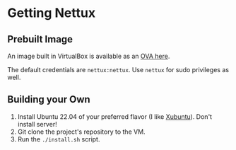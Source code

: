 # Getting Nettux

## Prebuilt Image

An image built in VirtualBox is available as an [OVA here](https://drive.google.com/file/d/18k6VMuVmQZCQtDrEQaLcvU9W4-dUkstX/view?usp=sharing).

The default credentials are `nettux:nettux`. Use `nettux` for sudo privileges as well.

## Building your Own

1. Install Ubuntu 22.04 of your preferred flavor (I like [Xubuntu](https://xubuntu.org/)). Don't install server!
2. Git clone the project's repository to the VM.
3. Run the `./install.sh` script.